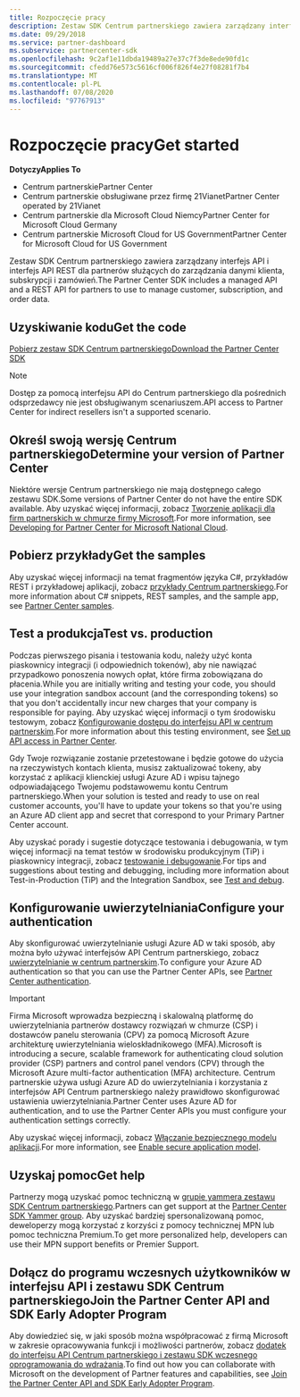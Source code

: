 ```yaml
---
title: Rozpoczęcie pracy
description: Zestaw SDK Centrum partnerskiego zawiera zarządzany interfejs API i interfejs API REST dla partnerów służących do zarządzania danymi klienta, subskrypcji i zamówień.
ms.date: 09/29/2018
ms.service: partner-dashboard
ms.subservice: partnercenter-sdk
ms.openlocfilehash: 9c2af1e11dbda19489a27e37c7f3de8ede90fd1c
ms.sourcegitcommit: cfedd76e573c5616cf006f826f4e27f08281f7b4
ms.translationtype: MT
ms.contentlocale: pl-PL
ms.lasthandoff: 07/08/2020
ms.locfileid: "97767913"
---
```

# <a name="get-started"></a><span data-ttu-id="20483-103">Rozpoczęcie pracy</span><span class="sxs-lookup"><span data-stu-id="20483-103">Get started</span></span>

<span data-ttu-id="20483-104">**Dotyczy**</span><span class="sxs-lookup"><span data-stu-id="20483-104">**Applies To**</span></span>

- <span data-ttu-id="20483-105">Centrum partnerskie</span><span class="sxs-lookup"><span data-stu-id="20483-105">Partner Center</span></span>
- <span data-ttu-id="20483-106">Centrum partnerskie obsługiwane przez firmę 21Vianet</span><span class="sxs-lookup"><span data-stu-id="20483-106">Partner Center operated by 21Vianet</span></span>
- <span data-ttu-id="20483-107">Centrum partnerskie dla Microsoft Cloud Niemcy</span><span class="sxs-lookup"><span data-stu-id="20483-107">Partner Center for Microsoft Cloud Germany</span></span>
- <span data-ttu-id="20483-108">Centrum partnerskie Microsoft Cloud for US Government</span><span class="sxs-lookup"><span data-stu-id="20483-108">Partner Center for Microsoft Cloud for US Government</span></span>

<span data-ttu-id="20483-109">Zestaw SDK Centrum partnerskiego zawiera zarządzany interfejs API i interfejs API REST dla partnerów służących do zarządzania danymi klienta, subskrypcji i zamówień.</span><span class="sxs-lookup"><span data-stu-id="20483-109">The Partner Center SDK includes a managed API and a REST API for partners to use to manage customer, subscription, and order data.</span></span>

## <a name="get-the-code"></a><span data-ttu-id="20483-110">Uzyskiwanie kodu</span><span class="sxs-lookup"><span data-stu-id="20483-110">Get the code</span></span>

[<span data-ttu-id="20483-111">Pobierz zestaw SDK Centrum partnerskiego</span><span class="sxs-lookup"><span data-stu-id="20483-111">Download the Partner Center SDK</span></span>](https://go.microsoft.com/fwlink/p/?LinkId=746681)

> [!NOTE]
> <span data-ttu-id="20483-112">Dostęp za pomocą interfejsu API do Centrum partnerskiego dla pośrednich odsprzedawcy nie jest obsługiwanym scenariuszem.</span><span class="sxs-lookup"><span data-stu-id="20483-112">API access to Partner Center for indirect resellers isn't a supported scenario.</span></span>

## <a name="determine-your-version-of-partner-center"></a><span data-ttu-id="20483-113">Określ swoją wersję Centrum partnerskiego</span><span class="sxs-lookup"><span data-stu-id="20483-113">Determine your version of Partner Center</span></span>

<span data-ttu-id="20483-114">Niektóre wersje Centrum partnerskiego nie mają dostępnego całego zestawu SDK.</span><span class="sxs-lookup"><span data-stu-id="20483-114">Some versions of Partner Center do not have the entire SDK available.</span></span> <span data-ttu-id="20483-115">Aby uzyskać więcej informacji, zobacz [Tworzenie aplikacji dla firm partnerskich w chmurze firmy Microsoft](developing-for-partner-center-for-microsoft-national-cloud.md).</span><span class="sxs-lookup"><span data-stu-id="20483-115">For more information, see [Developing for Partner Center for Microsoft National Cloud](developing-for-partner-center-for-microsoft-national-cloud.md).</span></span>

## <a name="get-the-samples"></a><span data-ttu-id="20483-116">Pobierz przykłady</span><span class="sxs-lookup"><span data-stu-id="20483-116">Get the samples</span></span>

<span data-ttu-id="20483-117">Aby uzyskać więcej informacji na temat fragmentów języka C#, przykładów REST i przykładowej aplikacji, zobacz [przykłady Centrum partnerskiego](partner-center-samples.md).</span><span class="sxs-lookup"><span data-stu-id="20483-117">For more information about C# snippets, REST samples, and the sample app, see [Partner Center samples](partner-center-samples.md).</span></span>

## <a name="test-vs-production"></a><span data-ttu-id="20483-118">Test a produkcja</span><span class="sxs-lookup"><span data-stu-id="20483-118">Test vs. production</span></span>

<span data-ttu-id="20483-119">Podczas pierwszego pisania i testowania kodu, należy użyć konta piaskownicy integracji (i odpowiednich tokenów), aby nie nawiązać przypadkowo ponoszenia nowych opłat, które firma zobowiązana do płacenia.</span><span class="sxs-lookup"><span data-stu-id="20483-119">While you are initially writing and testing your code, you should use your integration sandbox account (and the corresponding tokens) so that you don't accidentally incur new charges that your company is responsible for paying.</span></span> <span data-ttu-id="20483-120">Aby uzyskać więcej informacji o tym środowisku testowym, zobacz [Konfigurowanie dostępu do interfejsu API w centrum partnerskim](set-up-api-access-in-partner-center.md).</span><span class="sxs-lookup"><span data-stu-id="20483-120">For more information about this testing environment, see [Set up API access in Partner Center](set-up-api-access-in-partner-center.md).</span></span>

<span data-ttu-id="20483-121">Gdy Twoje rozwiązanie zostanie przetestowane i będzie gotowe do użycia na rzeczywistych kontach klienta, musisz zaktualizować tokeny, aby korzystać z aplikacji klienckiej usługi Azure AD i wpisu tajnego odpowiadającego Twojemu podstawowemu kontu Centrum partnerskiego.</span><span class="sxs-lookup"><span data-stu-id="20483-121">When your solution is tested and ready to use on real customer accounts, you'll have to update your tokens so that you're using an Azure AD client app and secret that correspond to your Primary Partner Center account.</span></span>

<span data-ttu-id="20483-122">Aby uzyskać porady i sugestie dotyczące testowania i debugowania, w tym więcej informacji na temat testów w środowisku produkcyjnym (TiP) i piaskownicy integracji, zobacz [testowanie i debugowanie](test-and-debug.md).</span><span class="sxs-lookup"><span data-stu-id="20483-122">For tips and suggestions about testing and debugging, including more information about Test-in-Production (TiP) and the Integration Sandbox, see [Test and debug](test-and-debug.md).</span></span>

## <a name="configure-your-authentication"></a><span data-ttu-id="20483-123">Konfigurowanie uwierzytelniania</span><span class="sxs-lookup"><span data-stu-id="20483-123">Configure your authentication</span></span>

<span data-ttu-id="20483-124">Aby skonfigurować uwierzytelnianie usługi Azure AD w taki sposób, aby można było używać interfejsów API Centrum partnerskiego, zobacz [uwierzytelnianie w centrum partnerskim](partner-center-authentication.md).</span><span class="sxs-lookup"><span data-stu-id="20483-124">To configure your Azure AD authentication so that you can use the Partner Center APIs, see [Partner Center authentication](partner-center-authentication.md).</span></span>

> [!IMPORTANT]
> <span data-ttu-id="20483-125">Firma Microsoft wprowadza bezpieczną i skalowalną platformę do uwierzytelniania partnerów dostawcy rozwiązań w chmurze (CSP) i dostawców panelu sterowania (CPV) za pomocą Microsoft Azure architekturę uwierzytelniania wieloskładnikowego (MFA).</span><span class="sxs-lookup"><span data-stu-id="20483-125">Microsoft is introducing a secure, scalable framework for authenticating cloud solution provider (CSP) partners and control panel vendors (CPV) through the Microsoft Azure multi-factor authentication (MFA) architecture.</span></span>
<span data-ttu-id="20483-126">Centrum partnerskie używa usługi Azure AD do uwierzytelniania i korzystania z interfejsów API Centrum partnerskiego należy prawidłowo skonfigurować ustawienia uwierzytelniania.</span><span class="sxs-lookup"><span data-stu-id="20483-126">Partner Center uses Azure AD for authentication, and to use the Partner Center APIs you must configure your authentication settings correctly.</span></span>
>
> <span data-ttu-id="20483-127">Aby uzyskać więcej informacji, zobacz [Włączanie bezpiecznego modelu aplikacji](enable-secure-app-model.md).</span><span class="sxs-lookup"><span data-stu-id="20483-127">For more information, see [Enable secure application model](enable-secure-app-model.md).</span></span>

## <a name="get-help"></a><span data-ttu-id="20483-128">Uzyskaj pomoc</span><span class="sxs-lookup"><span data-stu-id="20483-128">Get help</span></span>

<span data-ttu-id="20483-129">Partnerzy mogą uzyskać pomoc techniczną w [grupie yammera zestawu SDK Centrum partnerskiego](https://go.microsoft.com/fwlink/p/?LinkID=717360).</span><span class="sxs-lookup"><span data-stu-id="20483-129">Partners can get support at the [Partner Center SDK Yammer group](https://go.microsoft.com/fwlink/p/?LinkID=717360).</span></span> <span data-ttu-id="20483-130">Aby uzyskać bardziej spersonalizowaną pomoc, deweloperzy mogą korzystać z korzyści z pomocy technicznej MPN lub pomoc techniczna Premium.</span><span class="sxs-lookup"><span data-stu-id="20483-130">To get more personalized help, developers can use their MPN support benefits or Premier Support.</span></span>

## <a name="join-the-partner-center-api-and-sdk-early-adopter-program"></a><span data-ttu-id="20483-131">Dołącz do programu wczesnych użytkowników w interfejsu API i zestawu SDK Centrum partnerskiego</span><span class="sxs-lookup"><span data-stu-id="20483-131">Join the Partner Center API and SDK Early Adopter Program</span></span>

<span data-ttu-id="20483-132">Aby dowiedzieć się, w jaki sposób można współpracować z firmą Microsoft w zakresie opracowywania funkcji i możliwości partnerów, zobacz [dodatek do interfejsu API Centrum partnerskiego i zestawu SDK wczesnego oprogramowania do wdrażania](early-adopter-program.md).</span><span class="sxs-lookup"><span data-stu-id="20483-132">To find out how you can collaborate with Microsoft on the development of Partner features and capabilities, see [Join the Partner Center API and SDK Early Adopter Program](early-adopter-program.md).</span></span>

